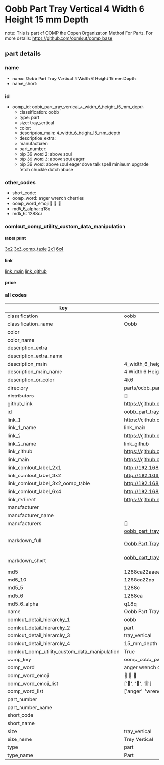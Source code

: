 # Oobb Part Tray Vertical 4 Width 6 Height 15 mm Depth  

note: This is part of OOMP the Oopen Organization Method For Parts. For more details: https://github.com/oomlout/oomp_base

##  part details
  







### name
* name: Oobb Part Tray Vertical 4 Width 6 Height 15 mm Depth
* name_short: 
### id
* oomp_id: oobb_part_tray_vertical_4_width_6_height_15_mm_depth
  * classification: oobb
  * type: part
  * size: tray_vertical
  * color: 
  * description_main: 4_width_6_height_15_mm_depth
  * description_extra: 
  * manufacturer: 
  * part_number: 
  * bip 39 word 2: above soul
  * bip 39 word 3: above soul eager
  * bip 39 word: above soul eager dove talk spell minimum upgrade fetch chuckle dutch abuse

### other_codes
* short_code: 
* oomp_word: anger wrench cherries
* oomp_word_emoji :anger: :wrench: :cherries:
* md5_6_alpha: q18q
* md5_6: 1288ca






### oomlout_oomp_utility_custom_data_manipulation
#### label print
[3x2](http://192.168.1.245:1112/?label=oomp%20q18q)
[3x2_oomp_table](http://192.168.1.108:1112/?label=oomp%20q18q)
[2x1](http://192.168.1.242:1112/?label=oomp%20q18q)
[6x4](http://192.168.1.55:1112/?label=oomp%20q18q)    

#### link

[link_main](https://github.com/oomlout/oomlout_oomp_version_1_messy/tree/main/parts/oobb_part_tray_vertical_4_width_6_height_15_mm_depth) [link_github](https://github.com/oomlout/oomlout_oomp_version_1_messy/tree/main/parts/oobb_part_tray_vertical_4_width_6_height_15_mm_depth)                             

#### price







### all codes 
| key | value |  
| --- | --- |  
| classification | oobb |  
| classification_name | Oobb |  
| color |  |  
| color_name |  |  
| description_extra |  |  
| description_extra_name |  |  
| description_main | 4_width_6_height_15_mm_depth |  
| description_main_name | 4 Width 6 Height 15 mm Depth |  
| description_or_color | 4k6 |  
| directory | parts/oobb_part_tray_vertical_4_width_6_height_15_mm_depth |  
| distributors | [] |  
| github_link | https://github.com/oomlout/oomlout_oomp_part_src/tree/main/parts/oobb_part_tray_vertical_4_width_6_height_15_mm_depth |  
| id | oobb_part_tray_vertical_4_width_6_height_15_mm_depth |  
| link_1 | https://github.com/oomlout/oomlout_oomp_version_1_messy/tree/main/parts/oobb_part_tray_vertical_4_width_6_height_15_mm_depth |  
| link_1_name | link_main |  
| link_2 | https://github.com/oomlout/oomlout_oomp_version_1_messy/tree/main/parts/oobb_part_tray_vertical_4_width_6_height_15_mm_depth |  
| link_2_name | link_github |  
| link_github | https://github.com/oomlout/oomlout_oomp_version_1_messy/tree/main/parts/oobb_part_tray_vertical_4_width_6_height_15_mm_depth |  
| link_main | https://github.com/oomlout/oomlout_oomp_version_1_messy/tree/main/parts/oobb_part_tray_vertical_4_width_6_height_15_mm_depth |  
| link_oomlout_label_2x1 | http://192.168.1.242:1112/?label=oomp%20q18q |  
| link_oomlout_label_3x2 | http://192.168.1.245:1112/?label=oomp%20q18q |  
| link_oomlout_label_3x2_oomp_table | http://192.168.1.108:1112/?label=oomp%20q18q |  
| link_oomlout_label_6x4 | http://192.168.1.55:1112/?label=oomp%20q18q |  
| link_redirect | https://github.com/oomlout/oomlout_oomp_version_1_messy/tree/main/parts/oobb_part_tray_vertical_4_width_6_height_15_mm_depth |  
| manufacturer |  |  
| manufacturer_name |  |  
| manufacturers | [] |  
| markdown_full | [oobb_part_tray_vertical_4_width_6_height_15_mm_depth](none)<br>[](none)<br>[Oobb Part Tray Vertical 4 Width 6 Height 15 Mm Depth](none)<br><br> |  
| markdown_short | [oobb_part_tray_vertical_4_width_6_height_15_mm_depth](none)<br><br> |  
| md5 | 1288ca22aaeeb1a344eec41c89f3e804 |  
| md5_10 | 1288ca22aa |  
| md5_5 | 1288c |  
| md5_6 | 1288ca |  
| md5_6_alpha | q18q |  
| name | Oobb Part Tray Vertical 4 Width 6 Height 15 mm Depth |  
| oomlout_detail_hierarchy_1 | oobb |  
| oomlout_detail_hierarchy_2 | part |  
| oomlout_detail_hierarchy_3 | tray_vertical |  
| oomlout_detail_hierarchy_4 | 15_mm_depth |  
| oomlout_oomp_utility_custom_data_manipulation | True |  
| oomp_key | oomp_oobb_part_tray_vertical_4_width_6_height_15_mm_depth |  
| oomp_word | anger wrench cherries |  
| oomp_word_emoji | :anger: :wrench: :cherries: |  
| oomp_word_emoji_list | [':anger:', ':wrench:', ':cherries:'] |  
| oomp_word_list | ['anger', 'wrench', 'cherries'] |  
| part_number |  |  
| part_number_name |  |  
| short_code |  |  
| short_name |  |  
| size | tray_vertical |  
| size_name | Tray Vertical |  
| type | part |  
| type_name | Part |  

